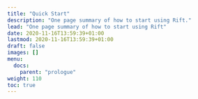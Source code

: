 ```yaml
---
title: "Quick Start"
description: "One page summary of how to start using Rift."
lead: "One page summary of how to start using Rift"
date: 2020-11-16T13:59:39+01:00
lastmod: 2020-11-16T13:59:39+01:00
draft: false
images: []
menu:
  docs:
    parent: "prologue"
weight: 110
toc: true
---
```

